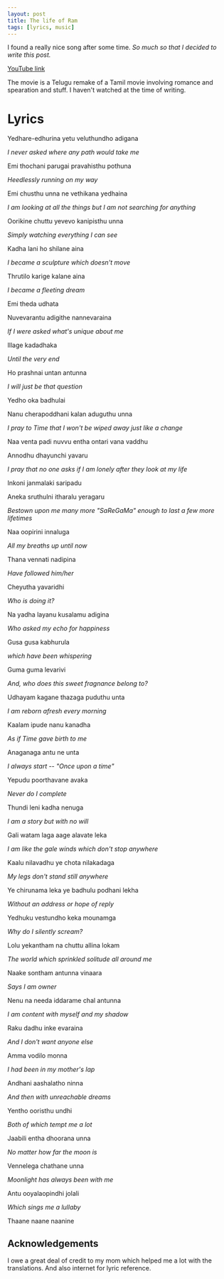 ```yaml
---
layout: post
title: The life of Ram
tags: [lyrics, music]
---
```


I found a really nice song after some time. 
_So much so that I decided to write this post._

[YouTube link](https://www.youtube.com/watch?v=2a34XyiZO14)

The movie is a Telugu remake of a Tamil movie involving romance and spearation and stuff. I haven't watched at the time of writing. 


# Lyrics 

Yedhare-edhurina yetu veluthundho adigana

_I never asked where any path would take me_

Emi thochani parugai pravahisthu pothuna

_Heedlessly running on my way_

Emi chusthu unna ne vethikana yedhaina

_I am looking at all the things but I am not searching for anything_

Oorikine chuttu yevevo kanipisthu unna

_Simply watching everything I can see_




Kadha lani ho shilane aina

_I became a sculpture which doesn't move_

Thrutilo karige kalane aina

_I became a fleeting dream_

Emi theda udhata

Nuvevarantu adigithe nannevaraina

_If I were asked what's unique about me_




Illage kadadhaka

_Until the very end_

Ho prashnai untan antunna

_I will just be that question_

Yedho oka badhulai

Nanu cherapoddhani kalan aduguthu unna

_I pray to Time that I won't be wiped away just like a change_




Naa venta padi nuvvu entha ontari vana vaddhu

Annodhu dhayunchi yavaru

_I pray that no one asks if I am lonely after they look at my life_

Inkoni janmalaki saripadu

Aneka sruthulni itharalu yeragaru

_Bestown upon me many more "SaReGaMa" enough to last a few more lifetimes_




Naa oopirini innaluga

_All my breaths up until now_

Thana vennati nadipina

_Have followed him/her_

Cheyutha yavaridhi

_Who is doing it?_

Na yadha layanu kusalamu adigina

_Who asked my echo for happiness_

Gusa gusa kabhurula

_which have been whispering_

Guma guma levarivi

_And, who does this sweet fragnance belong to?_




Udhayam kagane thazaga puduthu unta

_I am reborn afresh every morning_

Kaalam ipude nanu kanadha

_As if Time gave birth to me_

Anaganaga antu ne unta

_I always start -- "Once upon a time"_

Yepudu poorthavane avaka

_Never do I complete_

Thundi leni kadha nenuga

_I am a story but with no will_





Gali watam laga aage alavate leka

_I am like the gale winds which don't stop anywhere_

Kaalu nilavadhu ye chota nilakadaga

_My legs don't stand still anywhere_

Ye chirunama leka ye badhulu podhani lekha

_Without an address or hope of reply_

Yedhuku vestundho keka mounamga

_Why do I silently scream?_




Lolu yekantham na chuttu allina lokam

_The world which sprinkled solitude all around me_

Naake sontham antunna vinaara

_Says I am owner_

Nenu na needa iddarame chal antunna

_I am content with myself and my shadow_

Raku dadhu inke evaraina

_And I don't want anyone else_




Amma vodilo monna

_I had been in my mother's lap_

Andhani aashalatho ninna

_And then with unreachable dreams_

Yentho ooristhu undhi

_Both of which tempt me a lot_

Jaabili entha dhoorana unna

_No matter how far the moon is_

Vennelega chathane unna

_Moonlight has always been with me_

Antu ooyalaopindhi jolali

_Which sings me a lullaby_

Thaane naane naanine

## Acknowledgements

I owe a great deal of credit to my mom which helped me a lot with the translations. 
And also internet for lyric reference.

